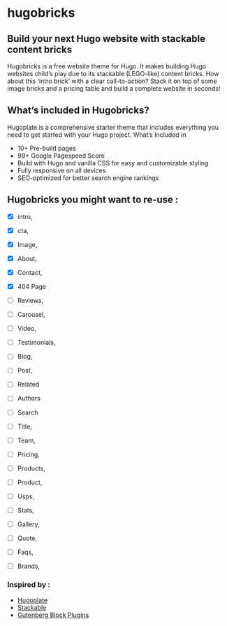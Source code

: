 # hugobricks

## Build your next Hugo website with stackable content bricks

Hugobricks is a free website theme for Hugo. It makes building Hugo websites child’s play due to its stackable (LEGO-like) content bricks. How about this ‘intro brick’ with a clear call-to-action? Stack it on top of some image bricks and a pricing table and build a complete website in seconds!

## What’s included in Hugobricks?

Hugoplate is a comprehensive starter theme that includes everything you need to get started with your Hugo project. What’s Included in

-    10+ Pre-build pages
-    99+ Google Pagespeed Score
-    Build with Hugo and vanilla CSS for easy and customizable styling
-    Fully responsive on all devices
-    SEO-optimized for better search engine rankings



##  Hugobricks you might want to re-use :

- [x] intro,
- [x] cta,
- [x] Image,
- [x] About,
- [x] Contact,
- [x] 404 Page
- [ ] Reviews, 
- [ ] Carousel,
- [ ] Video,
- [ ] Testimonials,
- [ ] Blog,
- [ ] Post,
- [ ] Related
- [ ] Authors
- [ ] Search
- [ ] Title,
- [ ] Team,
- [ ] Pricing,
- [ ] Products,
- [ ] Product,
- [ ] Usps, 
- [ ] Stats,
- [ ] Gallery,
- [ ] Quote,
- [ ] Faqs,
- [ ] Brands,


### Inspired by :

- [Hugoplate](https://github.com/zeon-studio/hugoplate.git)
- [Stackable](https://wpstackable.com/)
- [Gutenberg Block Plugins](https://wpastra.com/plugins/wordpress-gutenberg-block-plugins/)
